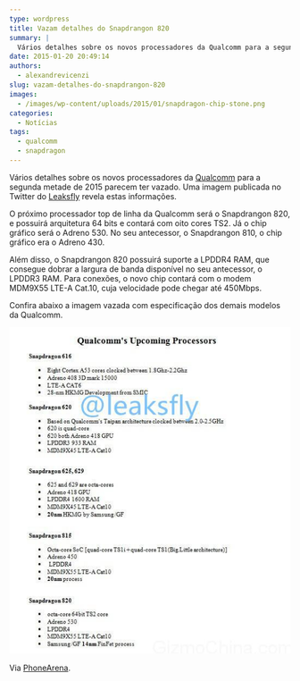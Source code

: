```yaml
---
type: wordpress
title: Vazam detalhes do Snapdrangon 820
summary: |
  Vários detalhes sobre os novos processadores da Qualcomm para a segunda metade de 2015 parecem ter vazado.
date: 2015-01-20 20:49:14
authors:
  - alexandrevicenzi
slug: vazam-detalhes-do-snapdrangon-820
images:
  - /images/wp-content/uploads/2015/01/snapdragon-chip-stone.png
categories:
  - Notícias
tags:
  - qualcomm
  - snapdragon
---
```


Vários detalhes sobre os novos processadores da <a href="http://www.qualcomm.com.br/" target="_blank">Qualcomm</a> para a segunda metade de 2015 parecem ter vazado. Uma imagem publicada no Twitter do <a href="https://twitter.com/leaksfly/status/557450327947874304" target="_blank">Leaksfly</a> revela estas informações.

O próximo processador top de linha da Qualcomm será o Snapdrangon 820, e possuirá arquitetura 64 bits e contará com oito cores TS2. Já o chip gráfico será o Adreno 530. No seu antecessor, o Snapdrangon 810, o chip gráfico era o Adreno 430.

Além disso, o Snapdrangon 820 possuirá suporte a LPDDR4 RAM, que consegue dobrar a largura de banda disponível no seu antecessor, o LPDDR3 RAM. Para conexões, o novo chip contará com o modem MDM9X55 LTE-A Cat.10, cuja velocidade pode chegar até 450Mbps.

Confira abaixo a imagem vazada com especificação dos demais modelos da Qualcomm.

<img class=" aligncenter" src="/images/wp-content/uploads/2015/01/qualcomm-SoC-2015.jpg" alt="qualcomm" />

Via <a href="http://www.phonearena.com/news/Qualcomm-late-2015-roadmap-leaks-out-14nm-FinFet-Snapdragon-820-surfaces-Taipan-Krait-successor-due_id65010" target="_blank">PhoneArena</a>.

